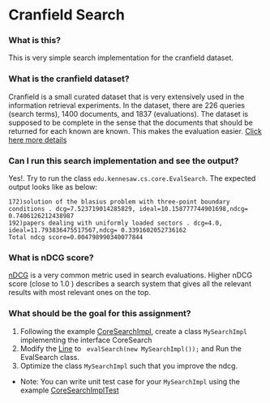 # Cranfield Search 

### What is this?
This is very simple search implementation for the cranfield dataset.

### What is the cranfield dataset?
Cranfield is a small curated dataset that is very extensively used in the information retrieval experiments.
In the dataset, there are 226 queries (search terms), 1400 documents, and 1837 (evaluations).
The dataset is supposed to be complete in the sense that the documents that should be returned for each known are known.
This makes the evaluation easier. [Click here more details](http://ir.dcs.gla.ac.uk/resources/test_collections/cran/)

### Can I run this search implementation and see the output?
Yes!. Try to run the class `edu.kennesaw.cs.core.EvalSearch`. The expected output looks like as below:
```text
172)solution of the blasius problem with three-point boundary conditions . dcg=7.523719014285829, ideal=10.158777744901698,ndcg= 0.7406126212438987
192)papers dealing with uniformly loaded sectors . dcg=4.0, ideal=11.793836475517567,ndcg= 0.3391602052736162
Total ndcg score=0.004798990340077844
```

### What is nDCG score?
[nDCG](https://en.wikipedia.org/wiki/Discounted_cumulative_gain) is a very common metric used in search evaluations. 
Higher nDCG score (close to 1.0 ) describes a search system that gives all the relevant results with most relevant ones on the top.

### What should be the goal for this assignment?
1. Following the example [CoreSearchImpl](https://github.com/feroshjacob/cranfield/blob/spring2019-assignment-br/src/main/java/edu/kennesaw/cs/core/CoreSearchImpl.java), create a class `MySearchImpl` implementing the interface CoreSearch
2. Modify the [Line](https://github.com/feroshjacob/cranfield/blob/spring2019-assignment-br/src/main/java/edu/kennesaw/cs/core/EvalSearch.java#L23) to ` evalSearch(new MySearchImpl());` and Run the EvalSearch class.
3. Optimize the class `MySearchImpl` such that you improve the ndcg.
- Note: You can write unit test case for your `MySearchImpl` using the example [CoreSearchImplTest](https://github.com/feroshjacob/cranfield/blob/spring2019-assignment-br/src/test/java/edu/kennesaw/cs/core/CoreSearchImplTest.java)

